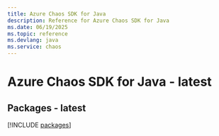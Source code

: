 ```yaml
---
title: Azure Chaos SDK for Java
description: Reference for Azure Chaos SDK for Java
ms.date: 06/19/2025
ms.topic: reference
ms.devlang: java
ms.service: chaos
---
```

# Azure Chaos SDK for Java - latest
## Packages - latest
[!INCLUDE [packages](chaos-index.md)]
